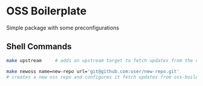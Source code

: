 # OSS Boilerplate

Simple package with some preconfigurations

## Shell Commands

```sh
make upstream     # adds an upstream target to fetch updates from the oss-boilerplate repo
```

```sh
make newoss name=new-repo url='git@github.com:user/new-repo.git'
# creates a new oss repo and configures it fetch updates from oss-boilerplate
```
